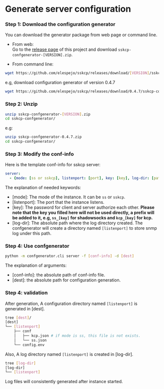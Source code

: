 # Generate server configuration

### Step 1: Download the configuration generator
You can download the generator package from web page or command line.

* From web:  
    Go to the [release page](https://github.com/elespejo/sskcp/releases) of this project and download `sskcp-confgenerator-[VERSION].zip`.

* From command line:  
```bash
wget https://github.com/elespejo/sskcp/releases/download/[VERSION]/sskcp-confgenerator-[VERSION].zip
```
e.g, download configuration generator of version 0.4.7
```bash
wget https://github.com/elespejo/sskcp/releases/download/0.4.7/sskcp-confgenerator-0.4.7.zip
```

### Step 2: Unzip
```bash
unzip sskcp-confgenerator-[VERSION].zip
cd sskcp-confgenerator/
```
e.g:
```bash
unzip sskcp-confgenerator-0.4.7.zip
cd sskcp-confgenerator/
```

### Step 3: Modify the conf-info

Here is the template conf-info for sskcp server:
```yaml
server:
  - {mode: [ss or sskcp], listenport: [port], key: [key], log-dir: [path]}
```
The explanation of needed keywords:
* [mode]: The mode of the instance. It can be `ss` or `sskcp`.
* [listenport]: The port that the instance listens.
* [key]: The password for client and server authorize each other. **Please note that the key you filled here will not be used directly, a prefix will be added to it, e.g, `ss_[key]` for shadowsocks and `kcp_[key]` for kcp.**
* [log-dir]: The absolute path where the log directory created. The confgenerator will create a directory named `[listenport]` to store snmp log under this path.

### Step 4: Use confgenerator

```bash
python -m confgenerator.cli server -f [conf-info] -d [dest]
```
The explanation of arguments:
* [conf-info]: the absolute path of conf-info file.
* [dest]: the absolute path for configuration generation.

### Step 4: validation

After generation, A configuration directory named `[listenport]` is generated in [dest].
```bash
tree [dest]/
[dest]
└── [listenport]
    ├── conf
    │   ├── kcp.json # if mode is ss, this file is not exists.
    │   └── ss.json 
    └── config.env
```
Also, A log directory named `[listenport]` is created in [log-dir].
```bash
tree [log-dir]
[log-dir]
└── [listenport]
``` 
Log files will consistently generated after instance started.
